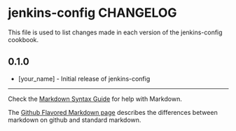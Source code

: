 # jenkins-config CHANGELOG

This file is used to list changes made in each version of the jenkins-config cookbook.

## 0.1.0
- [your_name] - Initial release of jenkins-config

- - -
Check the [Markdown Syntax Guide](http://daringfireball.net/projects/markdown/syntax) for help with Markdown.

The [Github Flavored Markdown page](http://github.github.com/github-flavored-markdown/) describes the differences between markdown on github and standard markdown.
